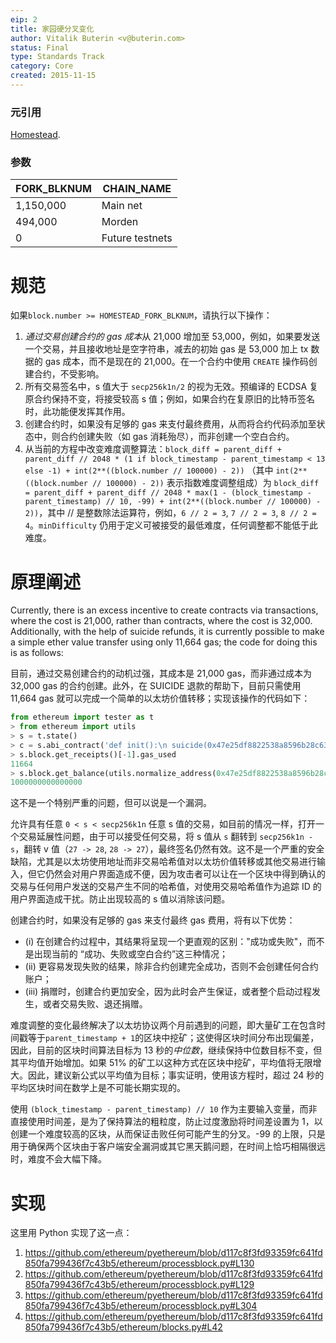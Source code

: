 ```yaml
---
eip: 2
title: 家园硬分叉变化
author: Vitalik Buterin <v@buterin.com>
status: Final
type: Standards Track
category: Core
created: 2015-11-15
---
```


### 元引用

[Homestead](./eip-606.md).

### 参数

| FORK_BLKNUM | CHAIN_NAME      |
| ----------- | --------------- |
| 1,150,000   | Main net        |
| 494,000     | Morden          |
| 0           | Future testnets |

# 规范

如果`block.number >= HOMESTEAD_FORK_BLKNUM`，请执行以下操作：

1. *通过交易创建合约的 gas 成本*从 21,000 增加至 53,000，例如，如果要发送一个交易，并且接收地址是空字符串，减去的初始 gas 是 53,000 加上 tx 数据的 gas 成本，而不是现在的 21,000。在一个合约中使用 `CREATE` 操作码创建合约，不受影响。
2. 所有交易签名中，s 值大于 `secp256k1n/2` 的视为无效。预编译的 ECDSA 复原合约保持不变，将接受较高 s 值；例如，如果合约在复原旧的比特币签名时，此功能便发挥其作用。
3. 创建合约时，如果没有足够的 gas 来支付最终费用，从而将合约代码添加至状态中，则合约创建失败（如 gas 消耗殆尽），而非创建一个空白合约。
4. 从当前的方程中改变难度调整算法：`block_diff = parent_diff + parent_diff // 2048 * (1 if block_timestamp - parent_timestamp < 13 else -1) + int(2**((block.number // 100000) - 2))` （其中 `int(2**((block.number // 100000) - 2))` 表示指数难度调整组成）为 `block_diff = parent_diff + parent_diff // 2048 * max(1 - (block_timestamp - parent_timestamp) // 10, -99) + int(2**((block.number // 100000) - 2))`，其中 // 是整数除法运算符，例如，`6 // 2 = 3`, `7 // 2 = 3`, `8 // 2 = 4`。`minDifficulty` 仍用于定义可被接受的最低难度，任何调整都不能低于此难度。

# 原理阐述

Currently, there is an excess incentive to create contracts via transactions, where the cost is 21,000, rather than contracts, where the cost is 32,000. Additionally, with the help of suicide refunds, it is currently possible to make a simple ether value transfer using only 11,664 gas; the code for doing this is as follows:

目前，通过交易创建合约的动机过强，其成本是 21,000 gas，而非通过成本为 32,000 gas 的合约创建。此外，在 SUICIDE 退款的帮助下，目前只需使用 11,664 gas 就可以完成一个简单的以太坊价值转移；实现该操作的代码如下：

```python
from ethereum import tester as t
> from ethereum import utils
> s = t.state()
> c = s.abi_contract('def init():\n suicide(0x47e25df8822538a8596b28c637896b4d143c351e)', endowment=10**15)
> s.block.get_receipts()[-1].gas_used
11664
> s.block.get_balance(utils.normalize_address(0x47e25df8822538a8596b28c637896b4d143c351e))
1000000000000000
```
这不是一个特别严重的问题，但可以说是一个漏洞。

允许具有任意 `0 < s < secp256k1n` 任意 s 值的交易，如目前的情况一样，打开一个交易延展性问题，由于可以接受任何交易，将 s 值从 `s` 翻转到 `secp256k1n - s`，翻转 v 值（`27 -> 28`, `28 -> 27`），最终签名仍然有效。这不是一个严重的安全缺陷，尤其是以太坊使用地址而非交易哈希值对以太坊价值转移或其他交易进行输入，但它仍然会对用户界面造成不便，因为攻击者可以让在一个区块中得到确认的交易与任何用户发送的交易产生不同的哈希值，对使用交易哈希值作为追踪 ID 的用户界面造成干扰。防止出现较高的 s 值以消除该问题。

创建合约时，如果没有足够的 gas 来支付最终 gas 费用，将有以下优势：
- (i) 在创建合约过程中，其结果将呈现一个更直观的区别："成功或失败"，而不是出现当前的 “成功、失败或空白合约”这三种情况；
- (ii) 更容易发现失败的结果，除非合约创建完全成功，否则不会创建任何合约账户；
- (iii) 捐赠时，创建合约更加安全，因为此时会产生保证，或者整个启动过程发生，或者交易失败、退还捐赠。

难度调整的变化最终解决了以太坊协议两个月前遇到的问题，即大量矿工在包含时间戳等于`parent_timestamp + 1`的区块中挖矿；这使得区块时间分布出现偏差，因此，目前的区块时间算法目标为 13 秒的*中位数*，继续保持中位数目标不变，但其平均值开始增加。如果 51% 的矿工以这种方式在区块中挖矿，平均值将无限增大。因此，建议新公式以平均值为目标；事实证明，使用该方程时，超过 24 秒的平均区块时间在数学上是不可能长期实现的。

使用 ``(block_timestamp - parent_timestamp) // 10`` 作为主要输入变量，而非直接使用时间差，是为了保持算法的粗粒度，防止过度激励将时间差设置为 1，以创建一个难度较高的区块，从而保证击败任何可能产生的分叉。-99 的上限，只是用于确保两个区块由于客户端安全漏洞或其它黑天鹅问题，在时间上恰巧相隔很远时，难度不会大幅下降。

# 实现

这里用 Python 实现了这一点：

1. https://github.com/ethereum/pyethereum/blob/d117c8f3fd93359fc641fd850fa799436f7c43b5/ethereum/processblock.py#L130
2. https://github.com/ethereum/pyethereum/blob/d117c8f3fd93359fc641fd850fa799436f7c43b5/ethereum/processblock.py#L129
3. https://github.com/ethereum/pyethereum/blob/d117c8f3fd93359fc641fd850fa799436f7c43b5/ethereum/processblock.py#L304
4. https://github.com/ethereum/pyethereum/blob/d117c8f3fd93359fc641fd850fa799436f7c43b5/ethereum/blocks.py#L42
